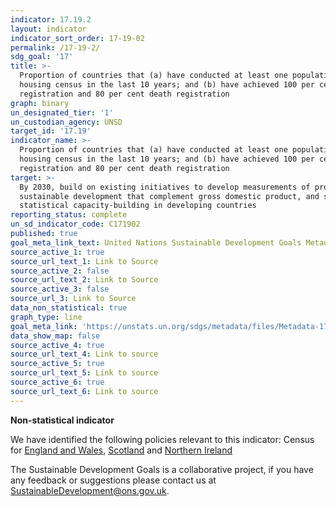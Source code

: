 ```yaml
---
indicator: 17.19.2
layout: indicator
indicator_sort_order: 17-19-02
permalink: /17-19-2/
sdg_goal: '17'
title: >-
  Proportion of countries that (a) have conducted at least one population and
  housing census in the last 10 years; and (b) have achieved 100 per cent birth
  registration and 80 per cent death registration
graph: binary
un_designated_tier: '1'
un_custodian_agency: UNSD
target_id: '17.19'
indicator_name: >-
  Proportion of countries that (a) have conducted at least one population and
  housing census in the last 10 years; and (b) have achieved 100 per cent birth
  registration and 80 per cent death registration
target: >-
  By 2030, build on existing initiatives to develop measurements of progress on
  sustainable development that complement gross domestic product, and support
  statistical capacity-building in developing countries
reporting_status: complete
un_sd_indicator_code: C171902
published: true
goal_meta_link_text: United Nations Sustainable Development Goals Metadata (pdf 468kB)
source_active_1: true
source_url_text_1: Link to Source
source_active_2: false
source_url_text_2: Link to Source
source_active_3: false
source_url_3: Link to Source
data_non_statistical: true
graph_type: line
goal_meta_link: 'https://unstats.un.org/sdgs/metadata/files/Metadata-17-19-02a.pdf'
data_show_map: false
source_active_4: true
source_url_text_4: Link to source
source_active_5: true
source_url_text_5: Link to source
source_active_6: true
source_url_text_6: Link to source
---
```

**Non-statistical indicator**

We have identified the following policies relevant to this indicator: Census for [England and Wales](https://www.ons.gov.uk/census), [Scotland](http://www.scotlandscensus.gov.uk/) and [Northern Ireland](https://www.nisra.gov.uk/statistics/census)

The Sustainable Development Goals is a collaborative project, if you have any feedback or suggestions please contact us at <SustainableDevelopment@ons.gov.uk>.